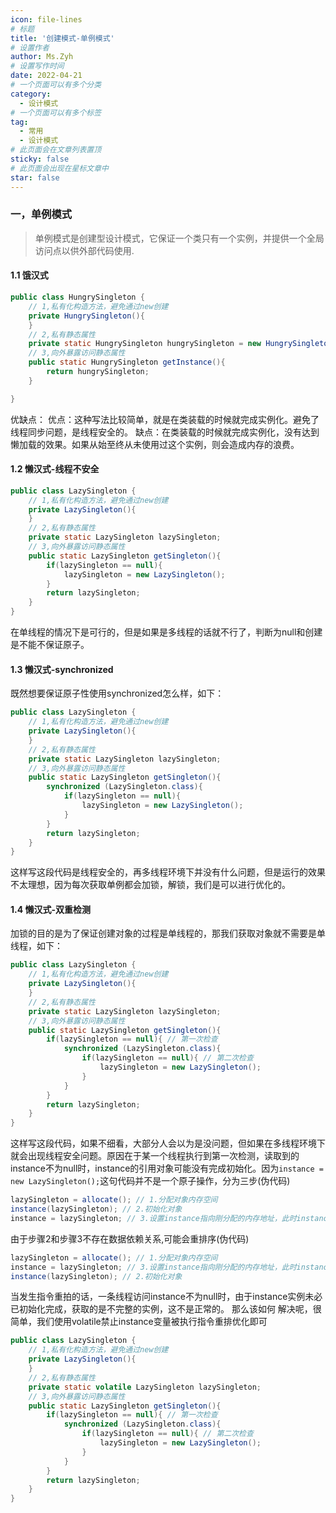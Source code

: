 ```yaml
---
icon: file-lines
# 标题
title: '创建模式-单例模式'
# 设置作者
author: Ms.Zyh
# 设置写作时间
date: 2022-04-21
# 一个页面可以有多个分类
category:
  - 设计模式
# 一个页面可以有多个标签
tag:
  - 常用
  - 设计模式
# 此页面会在文章列表置顶
sticky: false
# 此页面会出现在星标文章中
star: false
---
```



### 一，单例模式
> 单例模式是创建型设计模式，它保证一个类只有一个实例，并提供一个全局访问点以供外部代码使用.
#### 1.1 饿汉式
```java
public class HungrySingleton {
    // 1,私有化构造方法，避免通过new创建
    private HungrySingleton(){
    }
    // 2,私有静态属性
    private static HungrySingleton hungrySingleton = new HungrySingleton();
    // 3,向外暴露访问静态属性
    public static HungrySingleton getInstance(){
        return hungrySingleton;
    }

}
```
优缺点：
优点：这种写法比较简单，就是在类装载的时候就完成实例化。避免了线程同步问题，是线程安全的。
缺点：在类装载的时候就完成实例化，没有达到懒加载的效果。如果从始至终从未使用过这个实例，则会造成内存的浪费。
#### 1.2 懒汉式-线程不安全
```java
public class LazySingleton {
    // 1,私有化构造方法，避免通过new创建
    private LazySingleton(){
    }
    // 2,私有静态属性
    private static LazySingleton lazySingleton;
    // 3,向外暴露访问静态属性
    public static LazySingleton getSingleton(){
        if(lazySingleton == null){
            lazySingleton = new LazySingleton();
        }
        return lazySingleton;
    }
}
```
在单线程的情况下是可行的，但是如果是多线程的话就不行了，判断为null和创建是不能不保证原子。
#### 1.3 懒汉式-synchronized
既然想要保证原子性使用synchronized怎么样，如下：
```java
public class LazySingleton {
    // 1,私有化构造方法，避免通过new创建
    private LazySingleton(){
    }
    // 2,私有静态属性
    private static LazySingleton lazySingleton;
    // 3,向外暴露访问静态属性
    public static LazySingleton getSingleton(){
        synchronized (LazySingleton.class){
            if(lazySingleton == null){
                lazySingleton = new LazySingleton();
            }
        }
        return lazySingleton;
    }
}
```
这样写这段代码是线程安全的，再多线程环境下并没有什么问题，但是运行的效果不太理想，因为每次获取单例都会加锁，解锁，我们是可以进行优化的。
#### 1.4 懒汉式-双重检测
加锁的目的是为了保证创建对象的过程是单线程的，那我们获取对象就不需要是单线程，如下：
```java
public class LazySingleton {
    // 1,私有化构造方法，避免通过new创建
    private LazySingleton(){
    }
    // 2,私有静态属性
    private static LazySingleton lazySingleton;
    // 3,向外暴露访问静态属性
    public static LazySingleton getSingleton(){
        if(lazySingleton == null){ // 第一次检查
            synchronized (LazySingleton.class){
                if(lazySingleton == null){ // 第二次检查
                    lazySingleton = new LazySingleton();
                }
            }
        }
        return lazySingleton;
    }
}
```
这样写这段代码，如果不细看，大部分人会以为是没问题，但如果在多线程环境下就会出现线程安全问题。原因在于某一个线程执行到第一次检测，读取到的instance不为null时，instance的引用对象可能没有完成初始化。因为`instance = new LazySingleton();`这句代码并不是一个原子操作，分为三步(伪代码)
```java
lazySingleton = allocate(); // 1.分配对象内存空间
instance(lazySingleton); // 2.初始化对象
instance = lazySingleton; // 3.设置instance指向刚分配的内存地址，此时instance！=null
```
由于步骤2和步骤3不存在数据依赖关系,可能会重排序(伪代码)
```java
lazySingleton = allocate(); // 1.分配对象内存空间
instance = lazySingleton; // 3.设置instance指向刚分配的内存地址，此时instance！=null
instance(lazySingleton); // 2.初始化对象
```
当发生指令重拍的话，一条线程访问instance不为null时，由于instance实例未必已初始化完成，获取的是不完整的实例，这不是正常的。
那么该如何 解决呢，很简单，我们使用volatile禁止instance变量被执行指令重排优化即可
```java
public class LazySingleton {
    // 1,私有化构造方法，避免通过new创建
    private LazySingleton(){
    }
    // 2,私有静态属性
    private static volatile LazySingleton lazySingleton;
    // 3,向外暴露访问静态属性
    public static LazySingleton getSingleton(){
        if(lazySingleton == null){ // 第一次检查
            synchronized (LazySingleton.class){
                if(lazySingleton == null){ // 第二次检查
                    lazySingleton = new LazySingleton();
                }
            }
        }
        return lazySingleton;
    }
}
```
